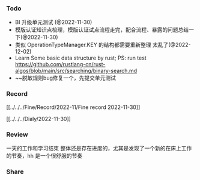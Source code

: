 
###  Todo
 - BI 升级单元测试 (@2022-11-30)
 - 模版认证知识点梳理，模版认证试点流程走完，配合流程、暴露的问题总结一下(@2022-11-30)
 - 类似 OperationTypeManager.KEY 的结构都需要重新整理 太乱了(@2022-12-02)
 - Learn Some basic data structure by rust; PS: run test https://github.com/rustlang-cn/rust-algos/blob/main/src/searching/binary-search.md
 - ~~脱敏规则bug修复一个，先提交单元测试



### Record

[[../../../Fine/Record/2022-11/Fine record 2022-11-30]]

[[../../../Dialy/2022-11-30]]

### Review

一天的工作和学习结束
整体还是存在进度的，尤其是发现了一个新的在床上工作的节奏，hh
是一个很舒服的节奏


### Share
